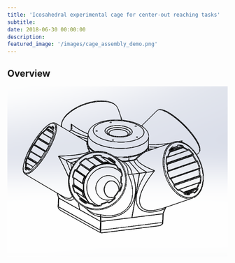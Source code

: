 ```yaml
---
title: 'Icosahedral experimental cage for center-out reaching tasks'
subtitle:
date: 2018-06-30 00:00:00
description:
featured_image: '/images/cage_assembly_demo.png'
---
```


## Overview

![icosahedron_joint](/images/joint_assembly.png)